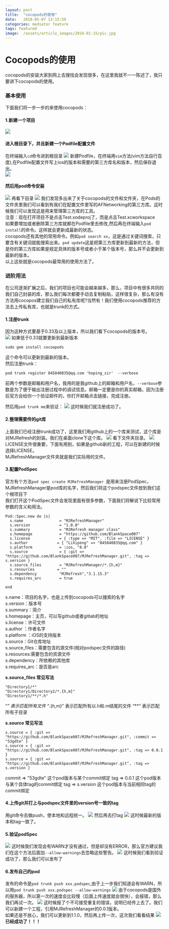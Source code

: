```yaml
---
layout: post
title:  "cocopods的使用"
date:   2018-05-07 13:15:59
categories: mediator feature
tags: featured
image:  /assets/article_images/2016-01-15/pic.jpg
---
```

# **Cocopods的使用**

cocopods的安装大家到网上去搜找会发现很多，在这里我就不一一陈述了，我只要讲下cocopods的使用。
### **基本使用**
下面我们将一步一步的来使用cocopods：
#### **1.新建一个项目**
![](/assets/article_images/2018-05-07/pic1.png)
#### **进入根目录下，并且新建一个Podfile配置文件**
在终端输入`cd`命令进到根目录
![](/assets/article_images/2018-05-07/pic2.png)
新建Podfile，在终端用`vim`方法(vim方法自行百度),在Podfile配置文件写上ios的版本和需要的第三方库名和版本，然后保存退出。  
![](/assets/article_images/2018-05-07/pic3.png)
#### **然后用pod命令安装**
![](/assets/article_images/2018-05-07/pic4.png)
再看下目录
![](/assets/article_images/2018-05-07/pic5.png)
我们发现多出来了关于cocopods的文件和文件夹，在Pods的文件夹里我们可以看到有我们在配置文件里写的AFNetworking的第三方库。这时候我们可以发现这是用来管理第三方库的工具。  
注意：现在打开项目不是点击Test.xodeproj了，而是点击Test.xcworkspace  
如果要增加或者删除第三方库就都在Podfile里去修改,然后再在终端输入`pod install`的命令。这样就会更新成最新的状态。  
cocopods还有其他的常用命令。例如`pod search xx`，这是通过关键词搜索，只要含有关键词就能搜索出来。`pod update`这是把第三方库更新到最新的方法，但是你的第三方库如果是规定具体的版本号或者小于某个版本号，那么并不会更新到最新的版本。  
以上这些就是cocopods最常用的使用方法了。
### **进阶用法**
在公司逐渐扩展之后，我们的项目也可能会越来越多，那么，项目中有很多共同的我们自己封装的库，那么我们每次都要手动去复制粘贴，这样很复杂，那么有没有方法用cocopos建立我们自己的私有库呢?当然有！我们使用cocopods推荐的方法去上传私有库，也就是trunk的方式。
#### **1.注册trunk**
因为这种方式要基于0.33及以上版本，所以我们看下cocopods的版本号。   
![](/assets/article_images/2018-05-07/pic7.png)
如果低于0.33就要更新到最新版本   
```
sudo gem install cocoapods
```
这个命令可以更新到最新的版本。  
然后注册trunk：
```
pod trunk register 845840835@qq.com 'hoping_sir'  --verbose
```
前两个参数是邮箱和用户名，我用的是我github上的邮箱和用户名，`--verbose`参数是为了便于输出注册过程中的调试信息。邮箱一定要是你的真实邮箱，因为注册后官方会给你一个验证邮件的，你打开邮箱点击链接，完成注册。

然后用`pod trunk me`来验证：
![](/assets/article_images/2018-05-07/pic8.png)
这时候我们就注册成功了。
#### **2.整理需要传的git库**
上面我们已经注册trunk成功了，这里我们用github上的一个库来测试，这个库是对MJRefresh的封装。我们在桌面clone下这个库。
![](/assets/article_images/2018-05-07/pic9.png)
看下文件夹目录。
![](/assets/article_images/2018-05-07/pic10.png)
LICENSE文件很重要，下面有用到，如果是github新的工程，可以在新建的时候选择LICENSE。  
MJRefreshManager文件夹就是我们实际用的文件。  
#### **3.配置PodSpec**
官方有个方法`pod spec create MJRefreshManager `是用来注册PodSpec，MJRefreshManager是pod库的名字，然后我们将这个podspec文件放到我们这个根项目下  
我们打开这个PodSpec文件会发现里面有很多参数，下面我们将解说下比较常用参数的含义和用法。
```
Pod::Spec.new do |s|
  s.name                = "MJRefreshManager"
  s.version             = "1.0.0"
  s.summary             = "MJRefresh manager class"
  s.homepage            = "https://github.com/BlankSpace007"
  s.license             = { :type => "MIT", :file => "LICENSE" }
  s.author             = { "LiXipeng" => "845840835@qq.com" }
  s.platform            = :ios, "8.0"
  s.source              = { :git => "https://github.com/BlankSpace007/MJRefreshManager.git", :tag => s.version }
  s.source_files        = "MJRefreshManager/*.{h,m}"
  s.resources          = ""     
  s.dependency          "MJRefresh","3.1.15.3"
  s.requires_arc        = true

end
```
s.name：项目的名字，也是上传到cocopods可以搜索的名字  
s.version：版本号  
s.summary：简介  
s.homepage：主页，可以写github或者gitlab的地址  
s.license：许可文件  
s.author ：作者名字  
s.platform ：iOS的支持版本  
s.source：Git仓库地址  
s.source_files：需要包含的源文件(相对podspec文件的路径)  
s.resources:需要包含的资源文件  
s.dependency：所依赖的其他库  
s.requires_arc：是否是arc     

**s.source_files 常见写法**
```
"Directory1/*"
"Directory1/Directory2/*.{h,m}"
"Directory1/**/*.h"
```
“*” 表示匹配所有文件
“*.{h,m}” 表示匹配所有以.h和.m结尾的文件
“**” 表示匹配所有子目录

**s.source 常见写法**
```
s.source = { :git => "https://github.com/BlankSpace007/MJRefreshManager.git", :commit => "53gdte" }
s.source = { :git => "https://github.com/BlankSpace007/MJRefreshManager.git", :tag => 0.0.1 }
s.source = { :git => "https://github.com/BlankSpace007/MJRefreshManager.git", :tag => s.version }
```
commit => "53gdte"  这个pod版本与某个commit绑定
tag => 0.0.1                这个pod版本与某个具体tag的commit绑定
tag => s.version         这个pod版本与当前相同tag的commit绑定
#### **4.上传git并打上与podspec文件里的version号一致的tag**
用git命令去做push，使本地和远程统一。
![](/assets/article_images/2018-05-07/pic11.png)
然后再去打tag
![](/assets/article_images/2018-05-07/pic12.png)
这时候最新的版本和tag一致了。
#### **5.验证podSpec**
![](/assets/article_images/2018-05-07/pic13.png)
这时候我们发现会有WARN才没有通过，但是却没有ERROR，那么官方建议我们在这个方法后面加`--allow-warnings`去忽略这些警告。
![](/assets/article_images/2018-05-07/pic14.png)
这时候我们看到验证成功了，那么我们可以发布了
#### **6.发布自己的pod**
发布的命令是`pod trunk push xxx.podspec`,由于上一步我们知道会有WARN，所以用`pod trunk push xxx.podspec --allow-warnings`
![](/assets/article_images/2018-05-07/pic15.png)
由于cocopods是国外的服务器，所以第一次的速度会比较慢（后面上传速度就会很快），会报错，那么我们再试一次。
![](/assets/article_images/2018-05-07/pic16.png)
这时候报了个不可接受重复的错误，说明已经传上去了。我们可以新建一个工程，引用MJRefreshManager的0.0.1版本。  
如果还是不放心，我们可以更新到1.1.0，然后再上传一次，这次我们看看结果
![](/assets/article_images/2018-05-07/pic17.png)
**已经成功了！！！**







